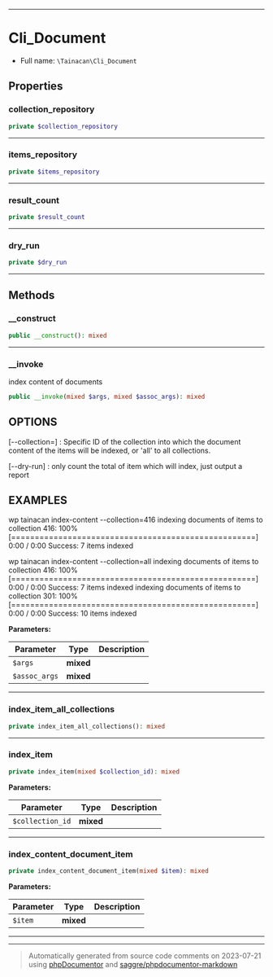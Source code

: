 ***

# Cli_Document





* Full name: `\Tainacan\Cli_Document`



## Properties


### collection_repository



```php
private $collection_repository
```






***

### items_repository



```php
private $items_repository
```






***

### result_count



```php
private $result_count
```






***

### dry_run



```php
private $dry_run
```






***

## Methods


### __construct



```php
public __construct(): mixed
```











***

### __invoke

index content of documents

```php
public __invoke(mixed $args, mixed $assoc_args): mixed
```

## OPTIONS
[--collection=<value>]
: <value> Specific ID of the collection into which the document content of the items will be indexed, or 'all' to all collections.


[--dry-run]
: only count the total of item which will index, just output a report

## EXAMPLES

wp tainacan index-content --collection=416
indexing documents of items to collection 416:  100% [====================================================] 0:00 / 0:00
Success:
7 items indexed


wp tainacan index-content --collection=all
indexing documents of items to collection 416:  100% [====================================================] 0:00 / 0:00
Success:
7 items indexed
indexing documents of items to collection 301:  100% [====================================================] 0:00 / 0:00
Success:
10 items indexed






**Parameters:**

| Parameter | Type | Description |
|-----------|------|-------------|
| `$args` | **mixed** |  |
| `$assoc_args` | **mixed** |  |




***

### index_item_all_collections



```php
private index_item_all_collections(): mixed
```











***

### index_item



```php
private index_item(mixed $collection_id): mixed
```








**Parameters:**

| Parameter | Type | Description |
|-----------|------|-------------|
| `$collection_id` | **mixed** |  |




***

### index_content_document_item



```php
private index_content_document_item(mixed $item): mixed
```








**Parameters:**

| Parameter | Type | Description |
|-----------|------|-------------|
| `$item` | **mixed** |  |




***


***
> Automatically generated from source code comments on 2023-07-21 using [phpDocumentor](http://www.phpdoc.org/) and [saggre/phpdocumentor-markdown](https://github.com/Saggre/phpDocumentor-markdown)
